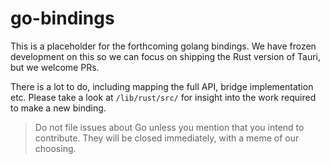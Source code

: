 # go-bindings

This is a placeholder for the forthcoming golang bindings. We have frozen development on this so we can focus on shipping the Rust version of Tauri, but we welcome PRs. 

There is a lot to do, including mapping the full API, bridge implementation etc. Please take a look at `/lib/rust/src/` for insight into the work required to make a new binding.

> Do not file issues about Go unless you mention that you intend to contribute. They will be closed immediately, with a meme of our choosing.
